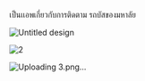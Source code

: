 เป็นเเอพเกี่ยวกับการติดตาม รถบัสของมหาลัย

![Untitled design](https://user-images.githubusercontent.com/93056207/212537188-a7cac268-ba35-4cd3-a3a8-c62f072b34c0.png)

![2](https://user-images.githubusercontent.com/93056207/212538328-7e0c254b-8d5d-4e65-89e2-08511946084a.png)

![Uploading 3.png…]()

